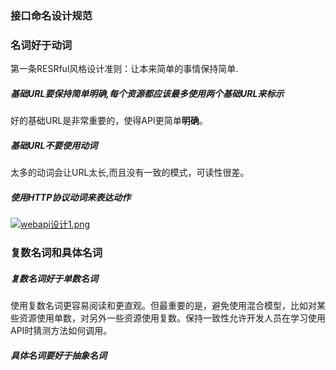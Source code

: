 ### 接口命名设计规范

### 名词好于动词

第一条RESRful风格设计准则：让本来简单的事情保持简单.

##### 基础URL要保持简单明确,每个资源都应该最多使用两个基础URL来标示

好的基础URL是非常重要的，使得API更简单**明确**。

##### 基础URL不要使用动词

太多的动词会让URL太长,而且没有一致的模式，可读性很差。

##### 使用HTTP协议动词来表达动作

[![webapi设计1.png](https://i.loli.net/2019/03/14/5c89f478c1a85.png)](https://i.loli.net/2019/03/14/5c89f478c1a85.png)

### 复数名词和具体名词

##### 复数名词好于单数名词

使用复数名词更容易阅读和更直观。但最重要的是，避免使用混合模型，比如对某些资源使用单数，对另外一些资源使用复数。保持一致性允许开发人员在学习使用API​​时猜测方法如何调用。

##### 具体名词要好于抽象名词
